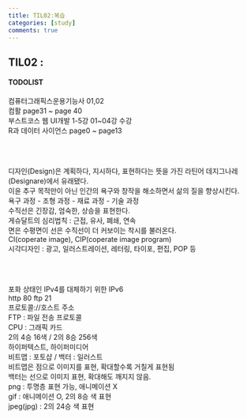 ```yaml
---
title: TIL02:복습
categories: [study]
comments: true
---
```


## TIL02 : 

#### TODOLIST
컴퓨터그래픽스운용기능사 01,02<br>
컴활 page31 ~ page 40<br>
부스트코스 웹 UI개발 1-5강 01~04강 수강<br>
R과 데이터 사이언스 page0 ~ page13<br>

<br><br>

디자인(Design)은 계획하다, 지시하다, 표현하다는 뜻을 가진 라틴어 데지그나레(Designare)에서 유래됐다.<br>
이윤 추구 목적만이 아닌 인간의 욕구와 창작을 해소하면서 삶의 질을 향상시킨다.<br>
욕구 과정 - 조형 과정 - 재료 과정 - 기술 과정<br>
수직선은 긴장감, 엄숙한, 상승을 표현한다.<br>
게슈달트의 심리법칙 : 근접, 유사, 폐쇄, 연속<br>
면은 수평면이 선은 수직선이 더 커보이는 착시를 불러온다.<br>
CI(coperate image), CIP(coperate image program)<br>
시각디자인 : 광고, 일러스트레이션, 레터링, 타이포, 편집, POP 등<br>

<br><br>

포화 상태인 IPv4를  대체하기 위한 IPv6 <br>
http 80 ftp 21 <br>
프로토콜://호스트 주소<br>
FTP : 파일 전송 프로토콜<br>
CPU : 그래픽 카드<br>
2의 4승 16색 / 2의 8승 256색<br>
하이퍼텍스트, 하이퍼미디어<br>
비트맵 : 포토샵 / 백터 : 일러스트<br>
비트맵은 점으로 이미지를 표현, 확대할수록 거칠게 표현됨<br>
백터는 선으로 이미지 표현, 확대해도 깨지지 않음.<br>
png : 투명층 표현 가능, 애니메이션 X<br>
gif : 애니메이션 O, 2의 8승 색 표현<br>
jpeg(jpg) : 2의 24승 색 표현<br>

